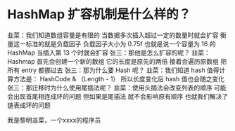 # HashMap 扩容机制是什么样的？

韭菜：我们知道数组容量是有限的
当数据多次插入超过一定的数量时就会扩容
衡量这一标准的就是负载因子
负载因子大小为 0.75f 
也就是说一个容量为 16 的HashMap
当插入第 13 个时就会扩容
张三：那他是怎么扩容的呢？
韭菜：Hashmap 首先会创建一个新的数组
它的长度是原先的两倍
接着会遍历原数组
把所有 entry 都挪过去
张三：那为什么要 Hash 呢？
韭菜：我们知道 hash 值得计算方法是：
HashCode & （Length - 1）
所以长度变化后
hash 值也会随之变化
张三：那迁移时为什么使用尾插法呢？
韭菜：使用头插法会改变列表的顺序
可能会出现首尾相连成环的问题
但如果是尾插法
就不会影响原有顺序
也就我们解决了链表成环的问题

我是黎明韭菜，一个xxxx的程序员